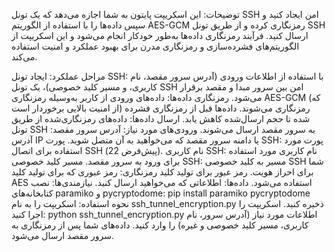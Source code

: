توضیحات:
این اسکریپت پایتون به شما اجازه می‌دهد که یک تونل SSH امن ایجاد کنید و سپس داده‌ها را با استفاده از الگوریتم AES-GCM رمزنگاری کرده و از طریق تونل SSH ارسال کنید. فرآیند رمزنگاری داده‌ها به‌طور خودکار انجام می‌شود و این اسکریپت از الگوریتم‌های فشرده‌سازی و رمزنگاری مدرن برای بهبود عملکرد و امنیت استفاده می‌کند.

مراحل عملکرد:
ایجاد تونل SSH:
با استفاده از اطلاعات ورودی (آدرس سرور مقصد، نام کاربری، و مسیر کلید خصوصی)، یک تونل SSH امن بین سرور مبدا و مقصد برقرار می‌شود.
رمزنگاری داده‌ها:
داده‌های ورودی از کاربر به‌وسیله رمزنگاری AES-GCM (که از امنیت بالایی برخوردار است) رمزنگاری می‌شوند.
داده‌ها قبل از رمزنگاری فشرده شده تا حجم ارسال‌شده کاهش یابد.
ارسال داده‌ها:
داده‌های رمزنگاری‌شده از طریق تونل SSH به سرور مقصد ارسال می‌شوند.
ورودی‌های مورد نیاز:
آدرس سرور مقصد: آدرس IP یا دامنه سرور مقصد که می‌خواهید به آن متصل شوید.
پورت SSH: پورت مورد استفاده برای اتصال SSH (پیش‌فرض 22).
نام کاربری SSH: نام کاربری مورد استفاده برای ورود به سرور مقصد.
مسیر کلید خصوصی SSH: مسیر به کلید خصوصی SSH شما برای احراز هویت.
رمز عبور برای تولید کلید رمزنگاری: رمز عبوری که برای تولید کلید AES استفاده می‌شود.
داده‌ها: اطلاعاتی که می‌خواهید ارسال کنید.
نیازمندی‌ها:
نصب کتابخانه‌های paramiko و pycryptodome:
pip install paramiko pycryptodome
نحوه استفاده:
اسکریپت را به نام ssh_tunnel_encryption.py ذخیره کنید.
اسکریپت را اجرا کنید:
python ssh_tunnel_encryption.py
اطلاعات مورد نیاز (آدرس سرور، نام کاربری، مسیر کلید خصوصی و غیره) را وارد کنید.
داده‌های شما پس از رمزنگاری به سرور مقصد ارسال می‌شود.
